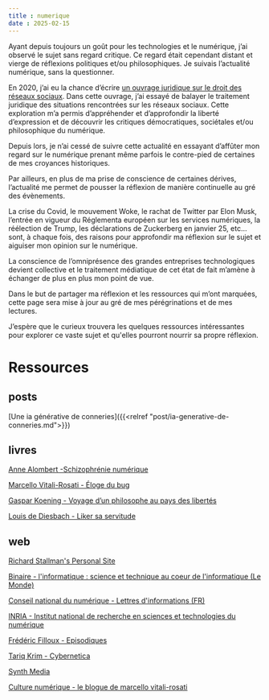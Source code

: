```yaml
---
title : numerique
date : 2025-02-15
---
```


Ayant depuis toujours un goût pour les technologies et le numérique, j’ai observé le sujet sans regard critique. Ce regard était cependant distant et vierge de réflexions politiques et/ou philosophiques. Je suivais l’actualité numérique, sans la questionner.

En 2020, j’ai eu la chance d’écrire [un ouvrage juridique sur le droit des réseaux sociaux](https://www.larcier-intersentia.com/fr/droit-reseaux-sociaux-9782807926196.html). Dans cette ouvrage, j’ai essayé de balayer le traitement juridique des situations rencontrées sur les réseaux sociaux. Cette exploration m’a permis d’appréhender et d’approfondir la liberté d’expression et de découvrir les critiques démocratiques, sociétales et/ou philosophique du numérique.

Depuis lors, je n’ai cessé de suivre cette actualité en essayant d’affûter mon regard sur le numérique prenant même parfois le contre-pied de certaines de mes croyances historiques.

Par ailleurs, en plus de ma prise de conscience de certaines dérives, l’actualité me permet de pousser la réflexion de manière continuelle au gré des évènements.

La crise du Covid, le mouvement Woke, le rachat de Twitter par Elon Musk, l’entrée en vigueur du Réglementa européen sur les services numériques, la réélection de Trump, les déclarations de Zuckerberg en janvier 25, etc… sont, à chaque fois, des raisons pour approfondir ma réflexion sur le sujet et aiguiser mon opinion sur le numérique.

La conscience de l’omniprésence des grandes entreprises technologiques devient collective et le traitement médiatique de cet état de fait m’amène à échanger de plus en plus mon point de vue.

Dans le but de partager ma réflexion et les ressources qui m’ont marquées, cette page sera mise à jour au gré de mes pérégrinations et de mes lectures.

J’espère que le curieux trouvera les quelques ressources intéressantes pour explorer ce vaste sujet et qu'elles pourront nourrir sa propre réflexion.

# Ressources

## posts

[Une ia générative de conneries]({{<relref "post/ia-generative-de-conneries.md">}}) 

## livres

[Anne Alombert -Schizophrénie numérique](https://www.editions-allia.com/fr/livre/961/schizophrenie-numerique)

[Marcello Vitali-Rosati - Éloge du bug](https://www.editions-zones.fr/livres/eloge-du-bug)

[Gaspar Koening - Voyage d’un philosophe au pays des libertés](https://editions-observatoire.com/livre/Voyages-d%27un-philosophe-aux-pays-des-libertes/176) 

[Louis de Diesbach -  Liker sa servitude](https://fypeditions.com/liker-sa-servitude) 

## web

[Richard Stallman's Personal Site](https://stallman.org/) 

[Binaire - l'informatique : science et technique au coeur de l'informatique (Le Monde)](https://www.lemonde.fr/blog/binaire/) 

[Conseil national du numérique - Lettres d'informations (FR)](https://cnnumerique.fr/lettres-dinformations)

[INRIA - Institut national de recherche en sciences et technologies du numérique ](https://inria.fr/fr/actualites-recherche-savoir-numerique)

[Frédéric Filloux - Episodiques](https://www.episodiqu.es/)

[Tariq Krim - Cybernetica](https://www.cybernetica.fr/tag/newsletter/) 

[Synth Media](https://synthmedia.fr/) 

[Culture numérique - le blogue de marcello vitali-rosati](https://blog.sens-public.org/marcellovitalirosati/)
